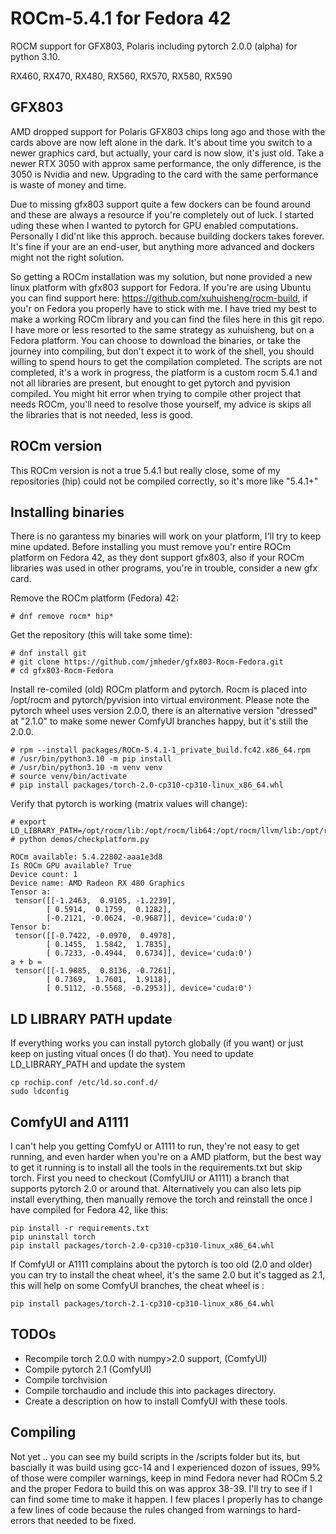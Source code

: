 # ROCm-5.4.1 for Fedora 42 

ROCM support for GFX803, Polaris including pytorch 2.0.0 (alpha) for python 3.10.

RX460, RX470, RX480, RX560, RX570, RX580, RX590

## GFX803

AMD dropped support for Polaris GFX803 chips long ago and those with the cards above are now left alone in the dark. It's about time 
you switch to a newer graphics card, but actually, your card is now slow, it's just old. Take a newer RTX 3050 with approx same performance, 
the only difference, is the 3050 is Nvidia and new. Upgrading to the card with the same performance is waste of money and time.

Due to missing gfx803 support quite a few dockers can be found around and these are always a resource if you're completely out of luck.
I started uding these when I wanted to pytorch for GPU enabled computations. Personally I did'nt like this approch. because building dockers
takes forever. It's fine if your are an end-user, but anything more advanced and dockers might not the right solution.

So getting a ROCm installation was my solution, but none provided a new linux platform with gfx803 support for Fedora. If you're are using Ubuntu 
you can find support here: https://github.com/xuhuisheng/rocm-build, if you'r on Fedora you properly have to stick with me. I have tried my 
best to make a working ROCm library and you can find the files here in this git repo. I have more or less resorted to the same strategy as 
xuhuisheng, but on a Fedora platform. You can choose to download the binaries, or take the journey into compiling, but don't expect it to work 
of the shell, you should willing to spend hours to get the compilation completed. The scripts are not completed, it's a work in progress, the
platform is a custom rocm 5.4.1 and not all libraries are present, but enought to get pytorch and pyvision compiled. You might hit error when 
trying to compile other project that needs ROCm, you'll need to resolve those yourself, my advice is skips all the libraries that is not needed, 
less is good.

## ROCm version

This ROCm version is not a true 5.4.1 but really close, some of my repositories (hip) could not be compiled correctly, so it's more like "5.4.1+"

## Installing binaries

There is no garantess my binaries will work on your platform, I'll try to keep mine updated. Before installing you must remove you'r entire
ROCm platform on Fedora 42, as they dont support gfx803, also if your ROCm libraries was used in other programs, you're in trouble, consider
a new gfx card.

Remove the ROCm platform (Fedora) 42:

```
# dnf remove rocm* hip*
```

Get the repository (this will take some time):

```
# dnf install git
# git clone https://github.com/jmheder/gfx803-Rocm-Fedora.git
# cd gfx803-Rocm-Fedora
```


Install re-comiled (old) ROCm platform and pytorch. Rocm is placed into /opt/rocm and pytorch/pyvision into virtual environment. Please note
the pytorch wheel uses version 2.0.0, there is an alternative version "dressed" at "2.1.0" to make some newer ComfyUI branches happy, but it's still
the 2.0.0.


```
# rpm --install packages/ROCm-5.4.1-1_private_build.fc42.x86_64.rpm 
# /usr/bin/python3.10 -m pip install
# /usr/bin/python3.10 -m venv venv
# source venv/bin/activate
# pip install packages/torch-2.0-cp310-cp310-linux_x86_64.whl
```

Verify that pytorch is working (matrix values will change):

```
# export LD_LIBRARY_PATH=/opt/rocm/lib:/opt/rocm/lib64:/opt/rocm/llvm/lib:/opt/rocm/hip/lib:$LD_LIBRARY_PATH
# python demos/checkplatform.py

ROCm available: 5.4.22802-aaa1e3d8
Is ROCm GPU available? True
Device count: 1
Device name: AMD Radeon RX 480 Graphics
Tensor a:
 tensor([[-1.2463,  0.9105, -1.2239],
        [ 0.5914,  0.1759,  0.1282],
        [-0.2121, -0.0624, -0.9687]], device='cuda:0')
Tensor b:
 tensor([[-0.7422, -0.0970,  0.4978],
        [ 0.1455,  1.5842,  1.7835],
        [ 0.7233, -0.4944,  0.6734]], device='cuda:0')
a + b =
 tensor([[-1.9885,  0.8136, -0.7261],
        [ 0.7369,  1.7601,  1.9118],
        [ 0.5112, -0.5568, -0.2953]], device='cuda:0')
```


## LD LIBRARY PATH update 

If everything works you can install pytorch globally (if you want) or just keep on justing vitual onces (I do that). You need to update LD_LIBRARY_PATH and update the system

```
cp rochip.conf /etc/ld.so.conf.d/
sudo ldconfig
```

## ComfyUI and A1111

I can't help you getting ComfyU or A1111 to run, they're not easy to get running, and even harder when you're on a AMD platform, but the best way to get it running is to install all the tools in the requirements.txt but skip torch. First you need to checkout (ComfyUIU or A1111) a branch that supports pytorch 2.0 or around that. Alternatively you can also lets pip install everything, then manually remove the torch  and reinstall the once I have compiled for Fedora 42, like this:

```
pip install -r requirements.txt
pip uninstall torch
pip install packages/torch-2.0-cp310-cp310-linux_x86_64.whl
```

If ComfyUI or A1111 complains about the pytorch is too old (2.0 and older) you can try to install the cheat wheel, it's the same 2.0
but it's tagged as 2.1, this will help on some ComfyUI branches, the cheat wheel is :

```
pip install packages/torch-2.1-cp310-cp310-linux_x86_64.whl
```
 
## TODOs

* Recompile torch 2.0.0 with numpy>2.0 support, (ComfyUI)
* Compile pytorch 2.1 (ComfyUI)
* Compile torchvision 
* Compile torchaudio and include this into packages directory.
* Create a description on how to install ComfyUI with these tools.

## Compiling

Not yet .. you can see my build scripts in the /scripts folder but its, but bascially it was build using gcc-14 and I experienced 
dozon of issues, 99% of those were compiler warnings, keep in mind Fedora never had ROCm 5.2 and the proper Fedora to build this on
was approx 38-39. I'll try to see if I can find some time to make it happen. I few places I properly has to change a few lines of 
code because the rules changed from warnings to hard-errors that needed to be fixed.




